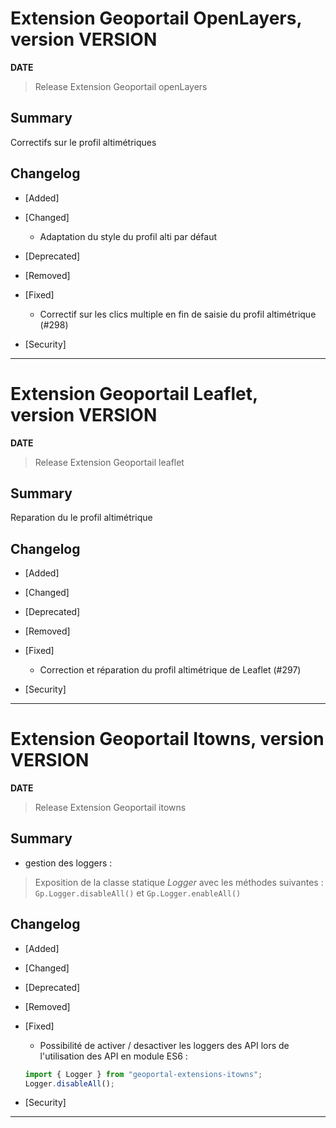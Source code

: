 
# Extension Geoportail OpenLayers, version __VERSION__

**__DATE__**
> Release Extension Geoportail openLayers

## Summary

Correctifs sur le profil altimétriques

## Changelog

* [Added]

* [Changed]
    - Adaptation du style du profil alti par défaut

* [Deprecated]

* [Removed]

* [Fixed]

    - Correctif sur les clics multiple en fin de saisie du profil altimétrique (#298)

* [Security]

---



# Extension Geoportail Leaflet, version __VERSION__

**__DATE__**
> Release Extension Geoportail leaflet

## Summary

Reparation du le profil altimétrique

## Changelog

* [Added]

* [Changed]

* [Deprecated]

* [Removed]

* [Fixed]

    - Correction et réparation du profil altimétrique de Leaflet (#297)

* [Security]

---




# Extension Geoportail Itowns, version __VERSION__

**__DATE__**
> Release Extension Geoportail itowns

## Summary

* gestion des loggers :
> Exposition de la classe statique *Logger* avec les méthodes suivantes :
`Gp.Logger.disableAll()` et `Gp.Logger.enableAll()`

## Changelog

* [Added]

* [Changed]

* [Deprecated]

* [Removed]

* [Fixed]

    - Possibilité de activer / desactiver les loggers des API lors de l'utilisation des API en module ES6 :

    ```js
    import { Logger } from "geoportal-extensions-itowns";
    Logger.disableAll();

* [Security]

---
